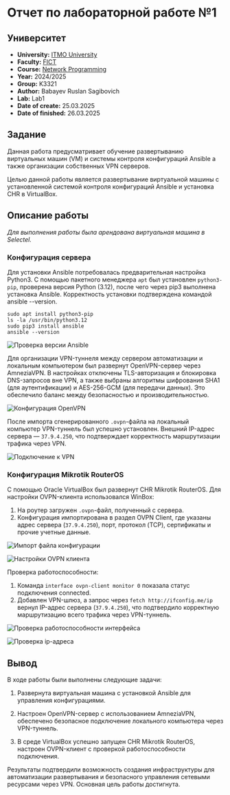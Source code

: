# Отчет по лабораторной работе №1

## Университет
* **University:** [ITMO University](https://itmo.ru/ru/)
* **Faculty:** [FICT](https://fict.itmo.ru)
* **Course:** [Network Programming](https://github.com/itmo-ict-faculty/network-programming)
* **Year:** 2024/2025
* **Group:** K3321
* **Author:** Babayev Ruslan Sagibovich
* **Lab:** Lab1
* **Date of create:** 25.03.2025
* **Date of finished:** 26.03.2025

## Задание

Данная работа предусматривает обучение развертыванию виртуальных машин (VM) и системы контроля конфигураций Ansible а также организации собственных VPN серверов.

Целью данной работы является развертывание виртуальной машины с установленной системой контроля конфигураций Ansible и установка CHR в VirtualBox.

## Описание работы

_Для выполнения работы была арендована виртуальная машина в Selectel._ 

### Конфигурация сервера

Для установки Ansible потребовалась предварительная настройка Python3. С помощью пакетного менеджера `apt` был установлен `python3-pip`, проверена версия Python (3.12), после чего через pip3 выполнена установка Ansible. Корректность установки подтверждена командой ansible --version.
```
sudo apt install python3-pip
ls -la /usr/bin/python3.12
sudo pip3 install ansible
ansible --version
```

![Проверка версии Ansible](images/ansible_install.png)

Для организации VPN-туннеля между сервером автоматизации и локальным компьютером был развернут OpenVPN-сервер через AmneziaVPN. В настройках отключены TLS-авторизация и блокировка DNS-запросов вне VPN, а также выбраны алгоритмы шифрования SHA1 (для аутентификации) и AES-256-GCM (для передачи данных). Это обеспечило баланс между безопасностью и производительностью.

![Конфигурация OpenVPN](images/vpn_config.png)

После импорта сгенерированного `.ovpn`-файла на локальный компьютер VPN-туннель был успешно установлен. Внешний IP-адрес сервера — `37.9.4.250`, что подтверждает корректность маршрутизации трафика через VPN.

![Подключение к VPN](images/openvpn_connect.png)

### Конфигурация Mikrotik RouterOS

С помощью Oracle VirtualBox был развернут CHR Mikrotik RouterOS. Для настройки OVPN-клиента использовался WinBox:

1. На роутер загружен `.ovpn`-файл, полученный с сервера.
2. Конфигурация импортирована в раздел OVPN Client, где указаны адрес сервера (`37.9.4.250`), порт, протокол (TCP), сертификаты и прочие учетные данные.

![Импорт файла конфигурации](images/import_ovpn.png)

![Настройки OVPN клиента](images/mikrotik_ovpn_client.png)

Проверка работоспособности:

1. Команда `interface ovpn-client monitor 0` показала статус подключения connected.
2. Добавлен VPN-шлюз, а запрос через `fetch http://ifconfig.me/ip` вернул IP-адрес сервера (`37.9.4.250`), что подтвердило корректную маршрутизацию всего трафика через VPN-туннель.

![Проверка работоспособности интерфейса](images/mikrotik_monitor.png)

![Проверка ip-адреса](images/mikrotik_check.png)

## Вывод

В ходе работы были выполнены следующие задачи:

1. Развернута виртуальная машина с установкой Ansible для управления конфигурациями.

2. Настроен OpenVPN-сервер с использованием AmneziaVPN, обеспечено безопасное подключение локального компьютера через VPN-туннель.

3. В среде VirtualBox успешно запущен CHR Mikrotik RouterOS, настроен OVPN-клиент с проверкой работоспособности подключения.

Результаты подтвердили возможность создания инфраструктуры для автоматизации развертывания и безопасного управления сетевыми ресурсами через VPN. Основная цель работы достигнута.